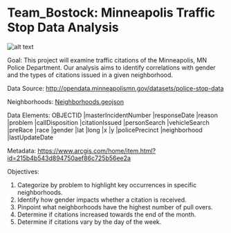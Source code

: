 # Team_Bostock: Minneapolis Traffic Stop Data Analysis

![alt text](https://raw.githubusercontent.com/mccallkm/Team_Bostock/master/images/MplsSL.jpg)

Goal:
This project will examine traffic citations of the Minneapolis, MN Police Department. Our analysis aims to identify correlations with gender and the types of citations issued in a given neighborhood.

Data Source: http://opendata.minneapolismn.gov/datasets/police-stop-data

Neighborhoods: [Neighborhoods.geojson](static/data/Neighborhoods.geojson)

Data Elements:
OBJECTID |masterIncidentNumber |responseDate |reason |problem |callDisposition |citationIssued 
|personSearch |vehicleSearch |preRace |race |gender |lat |long |x |y |policePrecinct |neighborhood |lastUpdateDate 

Metadata: https://www.arcgis.com/home/item.html?id=215b4b543d894750aef86c725b56ee2a

Objectives:
1. Categorize by problem to highlight key occurrences in specific neighborhoods.
2. Identify how gender impacts whether a citation is received.
3. Pinpoint what neighborhoods have the highest number of pull overs.
4. Determine if citations increased towards the end of the month.
5. Determine if citations vary by the day of the week.
